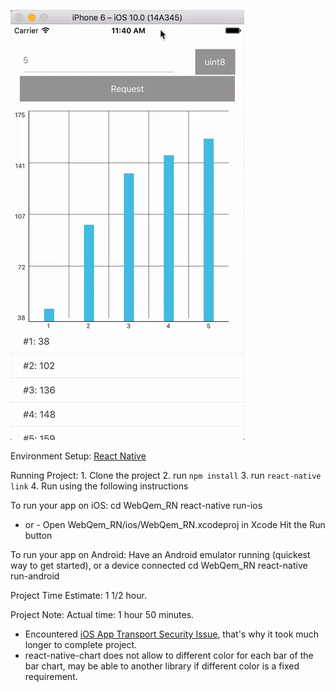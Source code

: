 ![Gif](./image.gif "Screencast")

Environment Setup:
    [React Native](http://facebook.github.io/react-native/docs/getting-started.html#content)

Running Project:
    1. Clone the project
    2. run `npm install`
    3. run `react-native link`
    4. Run using the following instructions

To run your app on iOS:
   cd WebQem_RN
   react-native run-ios
   - or -
   Open WebQem_RN/ios/WebQem_RN.xcodeproj in Xcode
   Hit the Run button

To run your app on Android:
   Have an Android emulator running (quickest way to get started), or a device connected
   cd WebQem_RN
   react-native run-android


Project Time Estimate:
    1 1/2 hour.


Project Note:
Actual time: 1 hour 50 minutes.
- Encountered [iOS App Transport Security Issue](https://facebook.github.io/react-native/releases/0.28/docs/known-issues.html#ios-app-transport-security-and-loading-http-resources), that's why it took much longer to complete project.
- react-native-chart does not allow to different color for each bar of the bar chart, may be able to another library if different color is a fixed requirement.
